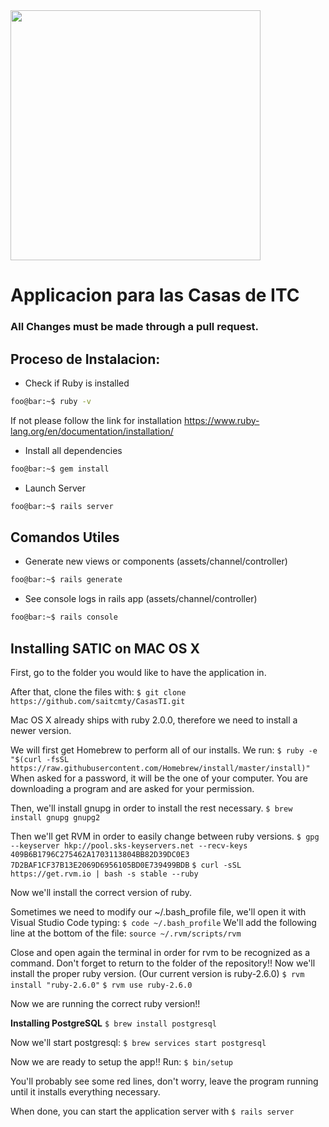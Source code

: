 <img src="https://scontent.fntr3-1.fna.fbcdn.net/v/t31.0-8/10575427_694006604023207_5549527503211987777_o.jpg?_nc_cat=109&_nc_oc=AQnkm4dfC7IIWRZMbwEI92RLEDeD4TchoONCYokIvwt26bafM1U5g5rsbDjsVPx2iLY&_nc_ht=scontent.fntr3-1.fna&oh=476cc274e9b610790d6e08c84b75fca7&oe=5E0DA93D" width="400" height="400">

# Applicacion para las Casas de ITC

### All Changes must be made through a pull request.

## Proceso de Instalacion:
- Check if Ruby is installed
```bash
foo@bar:~$ ruby -v
```

If not please follow the link for installation 
https://www.ruby-lang.org/en/documentation/installation/

- Install all dependencies
```bash
foo@bar:~$ gem install
```

- Launch Server 
```bash
foo@bar:~$ rails server
``` 

## Comandos Utiles

- Generate new views or components (assets/channel/controller)
```bash 
foo@bar:~$ rails generate
```
- See console logs in rails app (assets/channel/controller)
```bash
foo@bar:~$ rails console
```


## Installing SATIC on MAC OS X
First, go to the folder you would like to have the application in.

After that, clone the files with:
`$ git clone https://github.com/saitcmty/CasasTI.git`

Mac OS X already ships with ruby 2.0.0, therefore we need to install a newer version.

We will first get Homebrew to perform all of our installs. We run:
`$ ruby -e "$(curl -fsSL https://raw.githubusercontent.com/Homebrew/install/master/install)"`
When asked for a password, it will be the one of your computer. You are downloading a program and are asked for your permission.

Then, we'll install gnupg in order to install the rest necessary.
`$ brew install gnupg gnupg2`

Then we'll get RVM in order to easily change between ruby versions.
`$ gpg --keyserver hkp://pool.sks-keyservers.net --recv-keys 409B6B1796C275462A1703113804BB82D39DC0E3 7D2BAF1CF37B13E2069D6956105BD0E739499BDB`
`$ curl -sSL https://get.rvm.io | bash -s stable --ruby`

Now we'll install the correct version of ruby.

Sometimes we need to modify our ~/.bash_profile file, we'll open it with Visual Studio Code typing:
`$ code ~/.bash_profile`
We'll add the following line at the bottom of the file: `source ~/.rvm/scripts/rvm`

Close and open again the terminal in order for rvm to be recognized as a command. Don't forget to return to the folder of the repository!!
Now we'll install the proper ruby version. (Our current version is ruby-2.6.0)
`$ rvm install "ruby-2.6.0"`
`$ rvm use ruby-2.6.0`

Now we are running the correct ruby version!!


**Installing PostgreSQL**
`$ brew install postgresql`

Now we'll start postgresql: `$ brew services start postgresql`

Now we are ready to setup the app!!
Run: `$ bin/setup`

You'll probably see some red lines, don't worry, leave the program running until it installs everything necessary.

When done, you can start the application server with `$ rails server`
